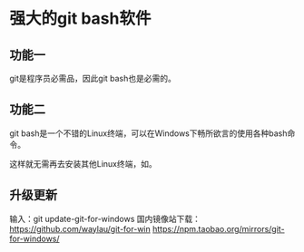 # 强大的git bash软件

## 功能一
git是程序员必需品，因此git bash也是必需的。

## 功能二
git bash是一个不错的Linux终端，可以在Windows下畅所欲言的使用各种bash命令。



这样就无需再去安装其他Linux终端，如。

## 升级更新
输入：git update-git-for-windows
国内镜像站下载：https://github.com/waylau/git-for-win
https://npm.taobao.org/mirrors/git-for-windows/








